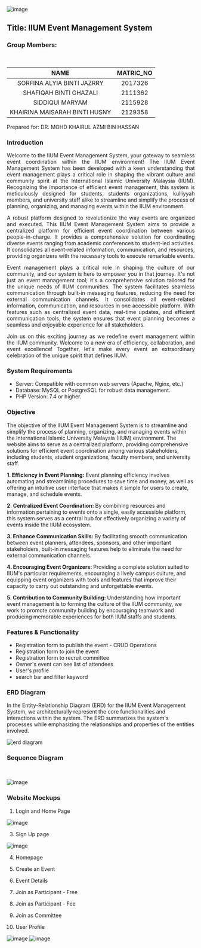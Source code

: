 ![image](https://github.com/sorfinaly/IIUM-Event-Management-System/assets/85787305/ef1bfa1e-c59d-4f13-8a56-7dd8aa402590)

<h2>Title: IIUM Event Management System</h2>
<h3>Group Members:</h3><br>

| NAME                           | MATRIC_NO |
|:------------------------------:|:---------:|
| SORFINA ALYIA BINTI JAZRRY     | 2017326   |
| SHAFIQAH BINTI GHAZALI         | 2111362   |
| SIDDIQUI MARYAM                | 2115928   |
| KHAIRINA MAISARAH BINTI HUSNY  | 2129358   |

Prepared for: DR. MOHD KHAIRUL AZMI BIN HASSAN

<h3>Introduction</h3>

<p style='text-align: justify;'>
    Welcome to the IIUM Event Management System, your gateway to seamless event coordination within the IIUM environment! The IIUM Event Management System has been developed with a keen understanding that event management plays a critical role in shaping the vibrant culture and community spirit at the International Islamic University Malaysia (IIUM).  Recognizing the importance of efficient event management, this system is meticulously designed for students, students organizations, kulliyyah members, and university staff alike to streamline and simplify the process of planning, organizing, and managing events within the IIUM environment. 

</p>

<p style='text-align: justify;'>
    A robust platform designed to revolutionize the way events are organized and executed. This IIUM Event Management System aims to provide a centralized platform for efficient event coordination between various people-in-charge. It provides a comprehensive solution for coordinating diverse events ranging from academic conferences to student-led activities. It consolidates all event-related information, communication, and resources, providing organizers with the necessary tools to execute remarkable events.

</p>

<p style='text-align: justify;'>
    Event management plays a critical role in shaping the culture of our community, and our system is here to empower you in that journey. It's not just an event management tool; it's a comprehensive solution tailored for the unique needs of IIUM communities. The system facilitates seamless communication through built-in messaging features, reducing the need for external communication channels. It consolidates all event-related information, communication, and resources in one accessible platform. With features such as centralized event data, real-time updates, and efficient communication tools, the system ensures that event planning becomes a seamless and enjoyable experience for all stakeholders.

</p>

<p style='text-align: justify;'>
    Join us on this exciting journey as we redefine event management within the IIUM community. Welcome to a new era of efficiency, collaboration, and event excellence! Together, let's make every event an extraordinary celebration of the unique spirit that defines IIUM.

</p>

<h3>System Requirements</h3>
<ul>
    <li>Server: Compatible with common web servers (Apache, Nginx, etc.)</li>
    <li>Database: MySQL or PostgreSQL for robust data management.</li>
    <li>PHP Version: 7.4 or higher.</li>
</ul>

<h3>Objective</h3>

The objective of the IIUM Event Management System is to streamline and simplify the process of planning, organizing, and managing events within the International Islamic University Malaysia (IIUM) environment. The website aims to serve as a centralized platform, providing comprehensive solutions for efficient event coordination among various stakeholders, including students, student organizations, faculty members, and university staff. 

<b>1. Efficiency in Event Planning:</b>
Event planning efficiency involves automating and streamlining procedures to save time and money, as well as offering an intuitive user interface that makes it simple for users to create, manage, and schedule events.

<b>2. Centralized Event Coordination: </b>
By combining resources and information pertaining to events onto a single, easily accessible platform, this system serves as a central hub for effectively organizing a variety of events inside the IIUM ecosystem.

<b>3. Enhance Communication Skills: </b>
By facilitating smooth communication between event planners, attendees, sponsors, and other important stakeholders, built-in messaging features help to eliminate the need for external communication channels.

<b>4. Encouraging Event Organizers: </b>
Providing a complete solution suited to IIUM's particular requirements, encouraging a lively campus culture, and equipping event organizers with tools and features that improve their capacity to carry out outstanding and unforgettable events.

<b>5. Contribution to Community Building: </b>
Understanding how important event management is to forming the culture of the IIUM community, we work to promote community building by encouraging teamwork and producing memorable experiences for both IIUM staffs and students.

<h3>Features & Functionality</h3>
<ul>
    <li>Registration form to publish the event - CRUD Operations</li>
    <li>Registration form to join the event</li>
    <li>Registration form to recruit committee</li>
    <li>Owner's event can see list of attendees</li>
    <li>User's profile </li>
    <li>search bar and filter keyword</li>
</ul>

<h3>ERD Diagram</h3>

In the Entity-Relationship Diagram (ERD) for the IIUM Event Management System, we architecturally represent the core functionalities and interactions within the system. The ERD summarizes the system's processes while emphasizing the relationships and properties of the entities involved. 

![erd diagram](https://github.com/sorfinaly/IIUM-Event-Management-System/assets/101689696/2eb7370b-8bf6-4db7-9310-0870fffef40c)

<h3>Sequence Diagram</h3> <br>

![image](https://github.com/sorfinaly/IIUM-Event-Management-System/assets/85787305/498c5051-25bd-4a2c-9e07-a479f455983a)


<h3>Website Mockups</h3>

1. Login and Home Page

![image](https://github.com/sorfinaly/IIUM-Event-Management-System/assets/101689696/a1fd21b5-7a5d-474d-aa18-97bf0daeecc2)

3. Sign Up page

![image](https://github.com/sorfinaly/IIUM-Event-Management-System/assets/101689696/cfe07ecf-8355-4e91-8af6-ec2a289c4553)


4. Homepage


5. Create an Event 


6. Event Details


7. Join as Participant - Free


8. Join as Participant - Fee


9. Join as Committee


10. User Profile

![image](https://github.com/sorfinaly/IIUM-Event-Management-System/assets/101689696/528a5ed8-4e04-46d4-a071-af3e507dc358)
![image](https://github.com/sorfinaly/IIUM-Event-Management-System/assets/101689696/f1c4d074-9851-48f6-8850-419d20ed249e)


